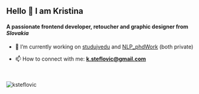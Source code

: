 <h2 align="left">Hello 👋 I am Kristina</h2>
<h4 align="left">A passionate frontend developer, retoucher and graphic designer from <em>Slovakia</em></h4>

- 🔭 I’m currently working on [studujvedu](https://github.com/ksteflovic/studujvedu) and [NLP_phdWork](https://github.com/ksteflovic/NLP_phdWork) (both private)

- 📫 How to connect with me: **k.steflovic@gmail.com**

<br>

<p><img align="left" src="https://github-readme-stats.vercel.app/api/top-langs?username=ksteflovic&show_icons=true&locale=en&layout=default" alt="ksteflovic" /></p>

<!--
**ksteflovic/ksteflovic** is a ✨ _special_ ✨ repository because its `README.md` (this file) appears on her GitHub profile.
-->
